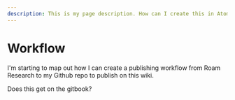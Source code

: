 ```yaml
---
description: This is my page description. How can I create this in Atom?
---
```


# Workflow

I'm starting to map out how I can create a publishing workflow from Roam Research to my Github repo to publish on this wiki.

Does this get on the gitbook?
